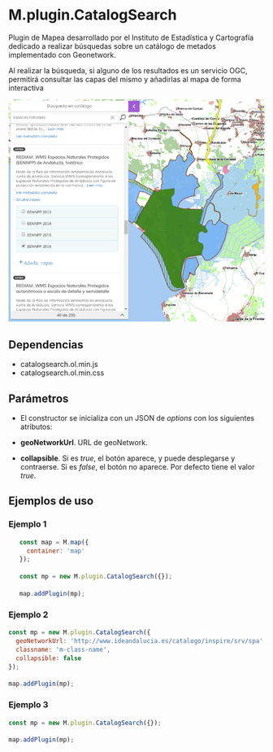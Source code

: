 # M.plugin.CatalogSearch

Plugin de Mapea desarrollado por el Instituto de Estadística y Cartografía dedicado a realizar búsquedas sobre un catálogo de metados implementado con Geonetwork.

Al realizar la búsqueda, si alguno de los resultados es un servicio OGC, permitirá consultar las capas del mismo y añadirlas al mapa de forma interactiva

![Imagen1](../img/catalogsearch_1.png)

## Dependencias

- catalogsearch.ol.min.js
- catalogsearch.ol.min.css

## Parámetros

- El constructor se inicializa con un JSON de _options_ con los siguientes atributos:

- **geoNetworkUrl**. URL de geoNetwork.
- **collapsible**. Si es *true*, el botón aparece, y puede desplegarse y contraerse. Si es *false*, el botón no aparece. Por defecto tiene el valor *true*.

## Ejemplos de uso

### Ejemplo 1
```javascript
   const map = M.map({
     container: 'map'
   });

   const mp = new M.plugin.CatalogSearch({});

   map.addPlugin(mp);
```
### Ejemplo 2
```javascript
const mp = new M.plugin.CatalogSearch({
  geoNetworkUrl: 'http://www.ideandalucia.es/catalogo/inspire/srv/spa'
  classname: 'm-class-name',
  collapsible: false
});

map.addPlugin(mp);
```
### Ejemplo 3
```javascript
const mp = new M.plugin.CatalogSearch({});

map.addPlugin(mp);
```
